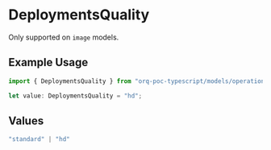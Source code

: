 # DeploymentsQuality

Only supported on `image` models.

## Example Usage

```typescript
import { DeploymentsQuality } from "orq-poc-typescript/models/operations";

let value: DeploymentsQuality = "hd";
```

## Values

```typescript
"standard" | "hd"
```